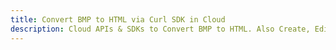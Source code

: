 ---title: Convert BMP to HTML via Curl SDK in Clouddescription: Cloud APIs & SDKs to Convert BMP to HTML. Also Create, Edit & Render Microsoft Word & OpenOffice documents in the Cloud.---
